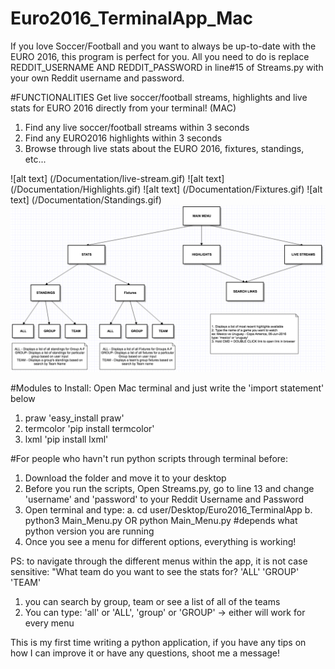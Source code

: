 # Euro2016_TerminalApp_Mac
If you love Soccer/Football and you want to always be up-to-date with the EURO 2016, this program is perfect for you. 
All you need to do is replace REDDIT_USERNAME AND REDDIT_PASSWORD in line#15 of Streams.py with your own Reddit username and password. 

#FUNCTIONALITIES
Get live soccer/football streams, highlights and live stats for EURO 2016 directly from your terminal! (MAC)
  1. Find any live soccer/football streams within 3 seconds
  2. Find any EURO2016 highlights within 3 seconds
  3. Browse through live stats about the EURO 2016, fixtures, standings, etc...

![alt text] (/Documentation/live-stream.gif) 
![alt text] (/Documentation/Highlights.gif) 
![alt text] (/Documentation/Fixtures.gif)
![alt text] (/Documentation/Standings.gif)
![alt text](/Documentation/Program%20Directory.png)


#Modules to Install:
Open Mac terminal and just write the 'import statement' below
  1. praw               'easy_install praw'     
  2. termcolor          'pip install termcolor' 
  3. lxml               'pip install lxml'   
  
#For people who havn't run python scripts through terminal before:
  1. Download the folder and move it to your desktop
  2. Before you run the scripts, Open Streams.py, go to line 13 and change 'username' and 'password' to your Reddit Username and Password
  3. Open terminal and type: 
      a. cd  user/Desktop/Euro2016_TerminalApp
      b. python3 Main_Menu.py         OR        python Main_Menu.py     #depends what python version you are running
  4. Once you see a menu for different options, everything is working!

PS: to navigate through the different menus within the app, it is not case sensitive:
"What team do you want to see the stats for? 'ALL' 'GROUP' 'TEAM'       
  1. you can search by group, team or see a list of all of the teams
  2. You can type: 'all' or 'ALL', 'group' or 'GROUP' -> either will work for every menu

This is my first time writing a python application, if you have any tips on how I can improve it or have any questions, shoot me a message!
  
